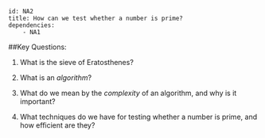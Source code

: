 ````
id: NA2
title: How can we test whether a number is prime?
dependencies: 
    - NA1
````
##Key Questions:

1. What is the sieve of Eratosthenes?

1. What is an _algorithm_?

1. What do we mean by the _complexity_ of an algorithm, and why is it important?

1. What techniques do we have for testing whether a number is prime, and how efficient are they?
